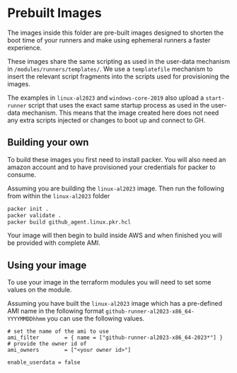 # Prebuilt Images

The images inside this folder are pre-built images designed to shorten the boot time of your runners and make using ephemeral runners a faster experience.

These images share the same scripting as used in the user-data mechanism in `/modules/runners/templates/`. We use a `templatefile` mechanism to insert the relevant script fragments into the scripts used for provisioning the images.

The examples in `linux-al2023` and `windows-core-2019` also upload a `start-runner` script that uses the exact same startup process as used in the user-data mechanism. This means that the image created here does not need any extra scripts injected or changes to boot up and connect to GH.

## Building your own

To build these images you first need to install packer.
You will also need an amazon account and to have provisioned your credentials for packer to consume.

Assuming you are building the `linux-al2023` image. Then run the following from within the `linux-al2023` folder

```bash
packer init .
packer validate .
packer build github_agent.linux.pkr.hcl
```

Your image will then begin to build inside AWS and when finished you will be provided with complete AMI.

## Using your image

To use your image in the terraform modules you will need to set some values on the module.

Assuming you have built the `linux-al2023` image which has a pre-defined AMI name in the following format `github-runner-al2023-x86_64-YYYYMMDDhhmm` you can use the following values.

```hcl
# set the name of the ami to use
ami_filter        = { name = ["github-runner-al2023-x86_64-2023*"] }
# provide the owner id of
ami_owners        = ["<your owner id>"]

enable_userdata = false
```
